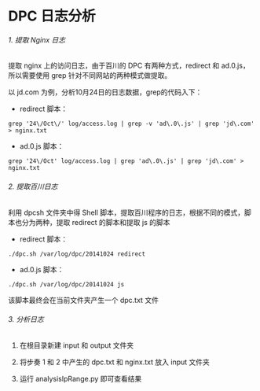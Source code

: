 # DPC 日志分析

###### 1. 提取 Nginx 日志

提取 nginx 上的访问日志，由于百川的 DPC 有两种方式，redirect 和 ad.0.js， 所以需要使用 grep 针对不同网站的两种模式做提取。

以 jd.com 为例，分析10月24日的日志数据，grep的代码入下：

* redirect 脚本：


`grep '24\/Oct\/' log/access.log | grep -v 'ad\.0\.js' | grep 'jd\.com' > nginx.txt`


* ad.0.js 脚本：


`grep '24\/Oct' log/access.log | grep 'ad\.0\.js' | grep 'jd\.com' > nginx.txt`


###### 2. 提取百川日志

利用 dpcsh 文件夹中得 Shell 脚本，提取百川程序的日志，根据不同的模式，脚本也分为两种，提取 redirect 的脚本和提取 js 的脚本

* redirect 脚本：

`./dpc.sh /var/log/dpc/20141024 redirect`

* ad.0.js 脚本：

`./dpc.sh /var/log/dpc/20141024 js`

该脚本最终会在当前文件夹产生一个 dpc.txt 文件


###### 3. 分析日志

1. 在根目录新建 input 和 output 文件夹

2. 将步奏 1 和 2 中产生的 dpc.txt 和 nginx.txt 放入 input 文件夹

3. 运行 analysisIpRange.py 即可查看结果 

